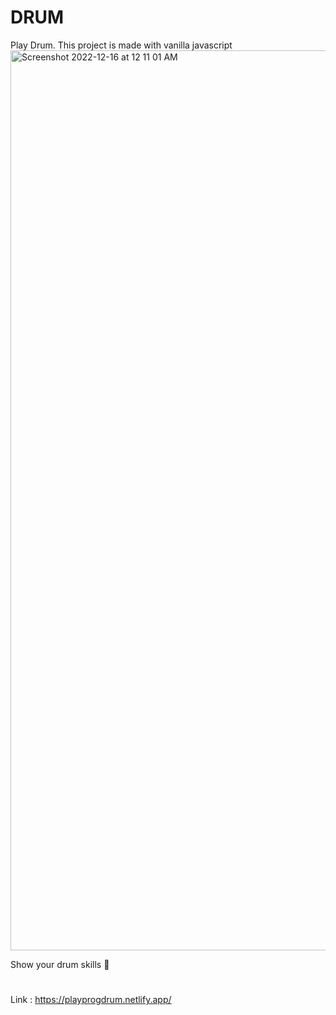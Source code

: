 # DRUM
Play Drum. This project is made with vanilla javascript
<img width="1440" alt="Screenshot 2022-12-16 at 12 11 01 AM" src="https://user-images.githubusercontent.com/49307371/207946637-e5e8facb-845c-4f0e-9ffe-6aa952d21598.png">

 Show your drum skills :metal:
 # 
 Link : https://playprogdrum.netlify.app/
